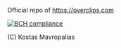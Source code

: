 Official repo of https://overclips.com

[![BCH compliance](https://bettercodehub.com/edge/badge/mavropalias/overclips?branch=master)](https://bettercodehub.com/)

(C) Kostas Mavropalias
